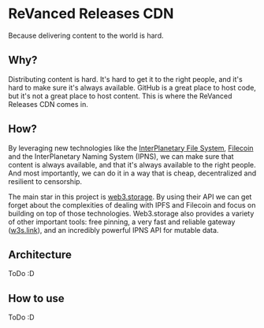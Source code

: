 # ReVanced Releases CDN

Because delivering content to the world is hard.

## Why?

Distributing content is hard. It's hard to get it to the right people, and it's hard to make sure it's always available. GitHub is a great place to host code, but it's not a great place to host content. This is where the ReVanced Releases CDN comes in.

## How?

By leveraging new technologies like the [InterPlanetary File System](https://ipfs.io), [Filecoin](https://filecoin.io) and the InterPlanetary Naming System (IPNS), we can make sure that content is always available, and that it's always available to the right people. And most importantly, we can do it in a way that is cheap, decentralized and resilient to censorship.

The main star in this project is [web3.storage](https://web3.storage/). By using their API we can get forget about the complexities of dealing with IPFS and Filecoin and focus on building on top of those technologies. Web3.storage also provides a variety of other important tools: free pinning, a very fast and reliable gateway ([w3s.link](https://w3s.link)), and an incredibly powerful IPNS API for mutable data.

## Architecture

ToDo :D

## How to use

ToDo :D
